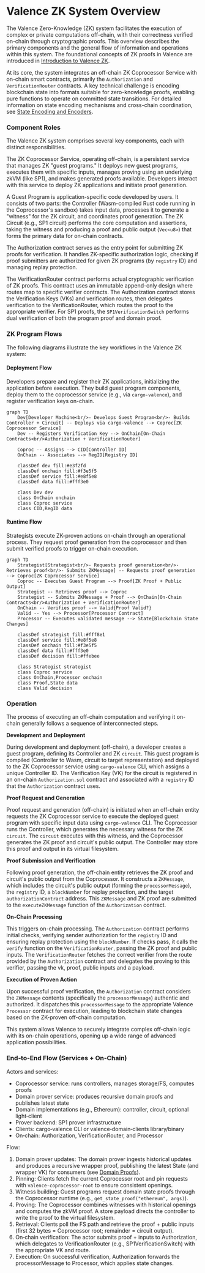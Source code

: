 # Valence ZK System Overview

The Valence Zero-Knowledge (ZK) system facilitates the execution of complex or private computations off-chain, with their correctness verified on-chain through cryptographic proofs. This overview describes the primary components and the general flow of information and operations within this system. The foundational concepts of ZK proofs in Valence are introduced in [Introduction to Valence ZK](./_overview.md).

At its core, the system integrates an off-chain ZK Coprocessor Service with on-chain smart contracts, primarily the `Authorization` and `VerificationRouter` contracts. A key technical challenge is encoding blockchain state into formats suitable for zero-knowledge proofs, enabling pure functions to operate on committed state transitions. For detailed information on state encoding mechanisms and cross-chain coordination, see [State Encoding and Encoders](./07_state_encoding_and_encoders.md).

### Component Roles

The Valence ZK system comprises several key components, each with distinct responsibilities.

The ZK Coprocessor Service, operating off-chain, is a persistent service that manages ZK "guest programs." It deploys new guest programs, executes them with specific inputs, manages proving using an underlying zkVM (like SP1), and makes generated proofs available. Developers interact with this service to deploy ZK applications and initiate proof generation.

A Guest Program is application-specific code developed by users. It consists of two parts: the Controller (Wasm-compiled Rust code running in the Coprocessor's sandbox) takes input data, processes it to generate a "witness" for the ZK circuit, and coordinates proof generation. The ZK Circuit (e.g., SP1 circuit) performs the core computation and assertions, taking the witness and producing a proof and public output (`Vec<u8>`) that forms the primary data for on-chain contracts.

The Authorization contract serves as the entry point for submitting ZK proofs for verification. It handles ZK-specific authorization logic, checking if proof submitters are authorized for given ZK programs (by `registry` ID) and managing replay protection.

The VerificationRouter contract performs actual cryptographic verification of ZK proofs. This contract uses an immutable append-only design where routes map to specific verifier contracts. The Authorization contract stores the Verification Keys (VKs) and verification routes, then delegates verification to the VerificationRouter, which routes the proof to the appropriate verifier. For SP1 proofs, the `SP1VerificationSwitch` performs dual verification of both the program proof and domain proof.

### ZK Program Flows

The following diagrams illustrate the key workflows in the Valence ZK system:

#### Deployment Flow

Developers prepare and register their ZK applications, initializing the application before execution. They build guest program components, deploy them to the coprocessor service (e.g., via `cargo-valence`), and register verification keys on-chain.

```mermaid
graph TD
    Dev[Developer Machine<br/>- Develops Guest Program<br/>- Builds Controller + Circuit] -- Deploys via cargo-valence --> Coproc[ZK Coprocessor Service]
    Dev -- Registers Verification Key --> OnChain[On-Chain Contracts<br/>Authorization + VerificationRouter]
    
    Coproc -- Assigns --> CID[Controller ID]
    OnChain -- Associates --> RegID[Registry ID]
    
    classDef dev fill:#e3f2fd
    classDef onchain fill:#f3e5f5
    classDef service fill:#e8f5e8
    classDef data fill:#fff3e0
    
    class Dev dev
    class OnChain onchain
    class Coproc service
    class CID,RegID data
```

#### Runtime Flow

Strategists execute ZK-proven actions on-chain through an operational process. They request proof generation from the coprocessor and then submit verified proofs to trigger on-chain execution.

```mermaid
graph TD
    Strategist[Strategist<br/>- Requests proof generation<br/>- Retrieves proof<br/>- Submits ZKMessage] -- Requests proof generation --> Coproc[ZK Coprocessor Service]
    Coproc -- Executes Guest Program --> Proof[ZK Proof + Public Output]
    Strategist -- Retrieves proof --> Coproc
    Strategist -- Submits ZKMessage + Proof --> OnChain[On-Chain Contracts<br/>Authorization + VerificationRouter]
    OnChain -- Verifies proof --> Valid{Proof Valid?}
    Valid -- Yes --> Processor[Processor Contract]
    Processor -- Executes validated message --> State[Blockchain State Changes]
    
    classDef strategist fill:#fff8e1
    classDef service fill:#e8f5e8
    classDef onchain fill:#f3e5f5
    classDef data fill:#fff3e0
    classDef decision fill:#ffebee
    
    class Strategist strategist
    class Coproc service
    class OnChain,Processor onchain
    class Proof,State data
    class Valid decision
```

### Operation

The process of executing an off-chain computation and verifying it on-chain generally follows a sequence of interconnected steps.

**Development and Deployment**

During development and deployment (off-chain), a developer creates a guest program, defining its Controller and ZK `circuit`. This guest program is compiled (Controller to Wasm, circuit to target representation) and deployed to the ZK Coprocessor service using `cargo-valence` CLI, which assigns a unique Controller ID. The Verification Key (VK) for the circuit is registered in an on-chain `Authorization.sol` contract and associated with a `registry` ID that the `Authorization` contract uses.

**Proof Request and Generation**

Proof request and generation (off-chain) is initiated when an off-chain entity requests the ZK Coprocessor service to execute the deployed guest program with specific input data using `cargo-valence` CLI. The Coprocessor runs the Controller, which generates the necessary witness for the ZK `circuit`. The `circuit` executes with this witness, and the Coprocessor generates the ZK proof and circuit's public output. The Controller may store this proof and output in its virtual filesystem.

**Proof Submission and Verification**

Following proof generation, the off-chain entity retrieves the ZK proof and circuit's public output from the Coprocessor. It constructs a `ZKMessage`, which includes the circuit's public output (forming the `processorMessage`), the `registry` ID, a `blockNumber` for replay protection, and the target `authorizationContract` address. This `ZKMessage` and ZK proof are submitted to the `executeZKMessage` function of the `Authorization` contract.

**On-Chain Processing**

This triggers on-chain processing. The `Authorization` contract performs initial checks, verifying sender authorization for the `registry` ID and ensuring replay protection using the `blockNumber`. If checks pass, it calls the `verify` function on the `VerificationRouter`, passing the ZK proof and public inputs. The `VerificationRouter` fetches the correct verifier from the route provided by the `Authorization` contract and delegates the proving to this verifier, passing the vk, proof, public inputs and a payload.

**Execution of Proven Action**

Upon successful proof verification, the `Authorization` contract considers the `ZKMessage` contents (specifically the `processorMessage`) authentic and authorized. It dispatches this `processorMessage` to the appropriate Valence `Processor` contract for execution, leading to blockchain state changes based on the ZK-proven off-chain computation.

This system allows Valence to securely integrate complex off-chain logic with its on-chain operations, opening up a wide range of advanced application possibilities. 

### End‑to‑End Flow (Services + On‑Chain)

Actors and services:
- Coprocessor service: runs controllers, manages storage/FS, computes proofs
- Domain prover service: produces recursive domain proofs and publishes latest state
- Domain implementations (e.g., Ethereum): controller, circuit, optional light‑client
- Prover backend: SP1 prover infrastructure
- Clients: cargo‑valence CLI or valence‑domain‑clients library/binary
- On‑chain: Authorization, VerificationRouter, and Processor

Flow:
1. Domain prover updates: The domain prover ingests historical updates and produces a recursive wrapper proof, publishing the latest State (and wrapper VK) for consumers (see [Domain Proofs](./08_domain_proofs.md)).
2. Pinning: Clients fetch the current Coprocessor root and pin requests with `valence-coprocessor-root` to ensure consistent openings.
3. Witness building: Guest programs request domain state proofs through the Coprocessor runtime (e.g., `get_state_proof("ethereum", args)`).
4. Proving: The Coprocessor combines witnesses with historical openings and computes the zkVM proof. A store payload directs the controller to write the proof to the virtual filesystem.
5. Retrieval: Clients poll the FS path and retrieve the proof + public inputs (first 32 bytes = Coprocessor root; remainder = circuit output).
6. On‑chain verification: The actor submits proof + inputs to Authorization, which delegates to VerificationRouter (e.g., SP1VerificationSwitch) with the appropriate VK and route.
7. Execution: On successful verification, Authorization forwards the processorMessage to Processor, which applies state changes.
